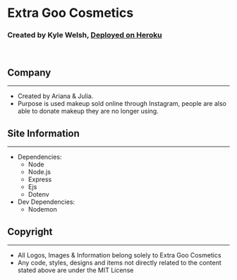 # Extra Goo Cosmetics
### Created by Kyle Welsh, [Deployed on Heroku](https://extragoocosmetics.herokuapp.com/)
<br>

## Company
___
- Created by Ariana & Julia.
- Purpose is used makeup sold online through Instagram, people are also able to donate makeup they are no longer using.

## Site Information
___
- Dependencies:
  - Node
  - Node.js
  - Express
  - Ejs
  - Dotenv
- Dev Dependencies:
  - Nodemon

## Copyright
___
- All Logos, Images & Information belong solely to Extra Goo Cosmetics
- Any code, styles, designs and items not directly related to the content stated above are under the MIT License